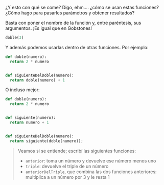 ¿Y esto con qué se come? Digo, ehm.... ¿cómo se usan estas funciones? ¿Cómo hago para pasarles parámetros y obtener resultados?

Basta con poner el nombre de la función y, entre paréntesis, sus argumentos. ¡Es igual que en Gobstones!

```python
doble(3)
```

Y además podemos usarlas dentro de otras funciones. Por ejemplo:

```python
def doble(numero):
  return 2 * numero


def siguienteDelDoble(numero):
  return doble(numero) + 1

```

O incluso mejor:

```python
def doble(numero):
  return 2 * numero


def siguiente(numero):
  return numero + 1


def siguienteDelDoble(numero):
  return siguiente(doble(numero));

```

> Veamos si se entiende; escribí las siguientes funciones:
>
> * `anterior`: toma un número y devuelve ese número menos uno
> * `triple`: devuelve el triple de un número
> * `anteriorDelTriple`, que combina las dos funciones anteriores: multiplica a un número por 3 y le resta 1
>
